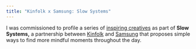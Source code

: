 ```yaml
---
title: "Kinfolk x Samsung: Slow Systems"
---
```

I was commissioned to profile a series of [inspiring creatives](https://www.youtube.com/watch?v=KYgQgSl2Juo) as part of **Slow Systems,** a partnership between [Kinfolk]() and [Samsung]() that proposes simple ways to find more mindful moments throughout the day.
